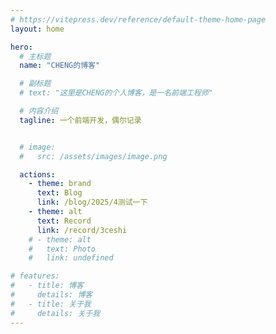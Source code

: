 ```yaml
---
# https://vitepress.dev/reference/default-theme-home-page
layout: home

hero:
  # 主标题
  name: "CHENG的博客"

  # 副标题
  # text: "这里是CHENG的个人博客，是一名前端工程师"

  # 内容介绍
  tagline: 一个前端开发，偶尔记录


  # image:
  #   src: /assets/images/image.png

  actions:
    - theme: brand
      text: Blog
      link: /blog/2025/4测试一下
    - theme: alt
      text: Record
      link: /record/3ceshi
    # - theme: alt
    #   text: Photo
    #   link: undefined

# features:
#   - title: 博客
#     details: 博客
#   - title: 关于我
#     details: 关于我
---
```


